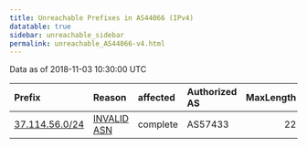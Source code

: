 ```yaml
---
title: Unreachable Prefixes in AS44066 (IPv4)
datatable: true
sidebar: unreachable_sidebar
permalink: unreachable_AS44066-v4.html
---
```


Data as of 2018-11-03 10:30:00 UTC


<div class="datatable-begin"></div>

| Prefix                                                 | Reason                                                                                                | affected   | Authorized AS   |   MaxLength | Anchor                                         |   unreachable /24s |
|:-------------------------------------------------------|:------------------------------------------------------------------------------------------------------|:-----------|:----------------|------------:|:-----------------------------------------------|-------------------:|
| [37.114.56.0/24](https://stat.ripe.net/37.114.56.0/24) | [INVALID ASN](https://rpki-validator.ripe.net/announcement-preview?asn=AS44066&prefix=37.114.56.0/24) | complete   | AS57433         |          22 | [RIPE](unreachable_RIPE_NCC_RPKI_Root-v4.html) |                  1 |

<div class="datatable-end"></div>